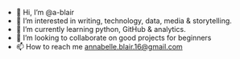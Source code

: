 - 👋 Hi, I’m @a-blair
- 👀 I’m interested in writing, technology, data, media & storytelling.
- 🌱 I’m currently learning python, GitHub & analytics.
- 💞️ I’m looking to collaborate on good projects for beginners
- 📫 How to reach me annabelle.blair.16@gmail.com

<!---
a-blair/a-blair is a ✨ special ✨ repository because its `README.md` (this file) appears on your GitHub profile.
You can click the Preview link to take a look at your changes.
--->
